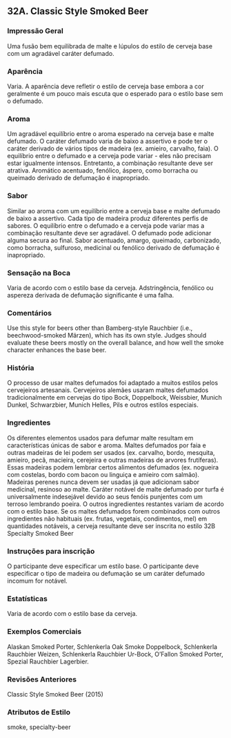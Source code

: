 ## 32A. Classic Style Smoked Beer

### Impressão Geral

Uma fusão bem equilibrada de malte e lúpulos do estilo de cerveja base com um agradável caráter defumado.

### Aparência

Varia. A aparência deve refletir o estilo de cerveja base embora a cor geralmente é um pouco mais escuta que o esperado para o estilo base sem o defumado.

### Aroma

Um agradável equilíbrio entre o aroma esperado na cerveja base e malte defumado. O caráter defumado varia de baixo a assertivo e pode ter o caráter derivado de vários tipos de madeira (ex. amieiro, carvalho, faia). O equilíbrio entre o defumado e a cerveja pode variar - eles não precisam estar igualmente intensos. Entretanto, a combinação resultante deve ser atrativa. Aromático acentuado, fenólico, áspero, como borracha ou queimado derivado de defumação é inapropriado.

### Sabor

Similar ao aroma com um equilíbrio entre a cerveja base e malte defumado de baixo a assertivo. Cada tipo de madeira produz diferentes perfis de sabores. O equilíbrio entre o defumado e a cerveja pode variar mas a combinação resultante deve ser agradável. O defumado pode adicionar alguma secura ao final. Sabor acentuado, amargo, queimado, carbonizado, como borracha, sulfuroso, medicinal ou fenólico derivado de defumação é inapropriado.


### Sensação na Boca

Varia de acordo com o estilo base da cerveja. Adstringência, fenólico ou aspereza derivada de defumação significante é uma falha.

### Comentários

Use this style for beers other than Bamberg-style Rauchbier (i.e., beechwood-smoked Märzen), which has its own style. Judges should evaluate these beers mostly on the overall balance, and how well the smoke character enhances the base beer.

### História

O processo de usar maltes defumados foi adaptado a muitos estilos pelos cervejeiros artesanais. Cervejeiros alemães usaram maltes defumados tradicionalmente em cervejas do tipo Bock, Doppelbock, Weissbier, Munich Dunkel, Schwarzbier, Munich Helles, Pils e outros estilos especiais.

### Ingredientes

Os diferentes elementos usados para defumar malte resultam em características únicas de sabor e aroma. Maltes defumados por faia e outras madeiras de lei podem ser usados (ex. carvalho, bordo, mesquita, amieiro, pecã, macieira, cerejeira e outras madeiras de arvores frutíferas). Essas madeiras podem lembrar certos alimentos defumados (ex. nogueira com costelas, bordo com bacon ou linguiça e amieiro com salmão). Madeiras perenes nunca devem ser usadas já que adicionam sabor medicinal, resinoso ao malte. Caráter notável de malte defumado por turfa é universalmente indesejável devido ao seus fenóis punjentes com um terroso lembrando poeira. O outros ingredientes restantes variam de acordo com o estilo base. Se os maltes defumados forem combinados com outros ingredientes não habituais (ex. frutas, vegetais, condimentos, mel) em quantidades notáveis, a cerveja resultante deve ser inscrita no estilo 32B Specialty Smoked Beer

### Instruções para inscrição

O participante deve especificar um estilo base. O participante deve especificar o tipo de madeira ou defumação se um caráter defumado incomum for notável.

### Estatísticas

Varia de acordo com o estilo base da cerveja.

### Exemplos Comerciais

Alaskan Smoked Porter, Schlenkerla Oak Smoke Doppelbock, Schlenkerla Rauchbier Weizen, Schlenkerla Rauchbier Ur-Bock, O’Fallon Smoked Porter, Spezial Rauchbier Lagerbier.

### Revisões Anteriores

Classic Style Smoked Beer (2015)

### Atributos de Estilo

smoke, specialty-beer
